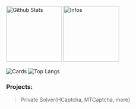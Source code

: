 <p align="left"> 
  <img alt="Github Stats" height="150px" src="https://github-readme-stats.vercel.app/api?username=omonukko&show_icons=true&theme=dark" />
  <img alt="Infos" height="150px" src="https://github-readme-stats.vercel.app/api?username=omonukko&count_private=true&show_icons=true&show_icons=true&theme=tokyonight&custom_title=status" />
</p>


![Cards](https://github-profile-summary-cards.vercel.app/api/cards/profile-details?username=omonukko&theme=tokyonight)
![Top Langs](https://github-readme-stats.vercel.app/api/top-langs/?username=omonukko&layout=compact)


### Projects:
> Private Solver(HCaptcha, MTCaptcha, more)
